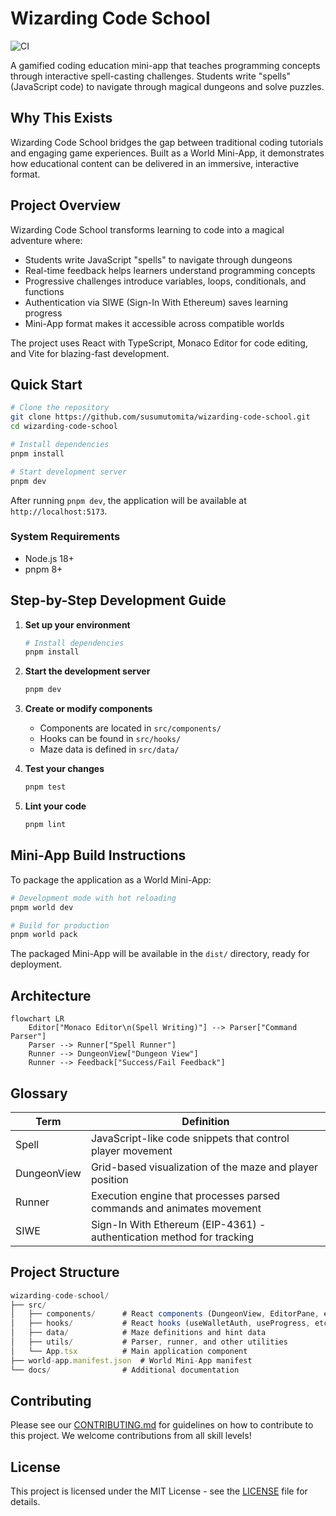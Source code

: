 # Wizarding Code School

![CI](https://github.com/susumutomita/wizarding-code-school/actions/workflows/ci.yml/badge.svg)

A gamified coding education mini-app that teaches programming concepts through
interactive spell-casting challenges. Students write "spells" (JavaScript code) to
navigate through magical dungeons and solve puzzles.

## Why This Exists

Wizarding Code School bridges the gap between traditional coding tutorials and
engaging game experiences. Built as a World Mini-App, it demonstrates how educational
content can be delivered in an immersive, interactive format.

## Project Overview

Wizarding Code School transforms learning to code into a magical adventure where:

- Students write JavaScript "spells" to navigate through dungeons
- Real-time feedback helps learners understand programming concepts
- Progressive challenges introduce variables, loops, conditionals, and functions
- Authentication via SIWE (Sign-In With Ethereum) saves learning progress
- Mini-App format makes it accessible across compatible worlds

The project uses React with TypeScript, Monaco Editor for code editing, and Vite
for blazing-fast development.

## Quick Start

```bash
# Clone the repository
git clone https://github.com/susumutomita/wizarding-code-school.git
cd wizarding-code-school

# Install dependencies
pnpm install

# Start development server
pnpm dev
```

After running `pnpm dev`, the application will be available at `http://localhost:5173`.

### System Requirements

- Node.js 18+
- pnpm 8+

## Step-by-Step Development Guide

1. **Set up your environment**

   ```bash
   # Install dependencies
   pnpm install
   ```

2. **Start the development server**

   ```bash
   pnpm dev
   ```

3. **Create or modify components**

   - Components are located in `src/components/`
   - Hooks can be found in `src/hooks/`
   - Maze data is defined in `src/data/`

4. **Test your changes**

   ```bash
   pnpm test
   ```

5. **Lint your code**

   ```bash
   pnpm lint
   ```

## Mini-App Build Instructions

To package the application as a World Mini-App:

```bash
# Development mode with hot reloading
pnpm world dev

# Build for production
pnpm world pack
```

The packaged Mini-App will be available in the `dist/` directory, ready for deployment.

## Architecture

```mermaid
flowchart LR
    Editor["Monaco Editor\n(Spell Writing)"] --> Parser["Command Parser"]
    Parser --> Runner["Spell Runner"]
    Runner --> DungeonView["Dungeon View"]
    Runner --> Feedback["Success/Fail Feedback"]
```

## Glossary

| Term        | Definition                                                            |
| ----------- | --------------------------------------------------------------------- |
| Spell       | JavaScript-like code snippets that control player movement            |
| DungeonView | Grid-based visualization of the maze and player position              |
| Runner      | Execution engine that processes parsed commands and animates movement |
| SIWE        | Sign-In With Ethereum (EIP-4361) - authentication method for tracking |

## Project Structure

```typescript
wizarding-code-school/
├── src/
│   ├── components/      # React components (DungeonView, EditorPane, etc.)
│   ├── hooks/           # React hooks (useWalletAuth, useProgress, etc.)
│   ├── data/            # Maze definitions and hint data
│   ├── utils/           # Parser, runner, and other utilities
│   └── App.tsx          # Main application component
├── world-app.manifest.json  # World Mini-App manifest
└── docs/                # Additional documentation
```

## Contributing

Please see our [CONTRIBUTING.md](./CONTRIBUTING.md) for guidelines on how to
contribute to this project. We welcome contributions from all skill levels!

## License

This project is licensed under the MIT License - see the [LICENSE](./LICENSE) file
for details.
